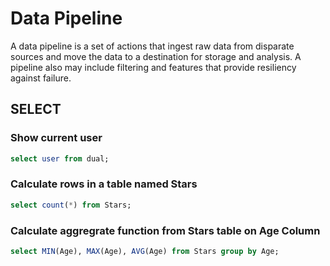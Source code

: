 # Data Pipeline
A data pipeline is a set of actions that ingest raw data from disparate sources and move the data to a destination for storage and analysis. A pipeline also may include filtering and features that provide resiliency against failure.


##  SELECT


### Show current user 

```sql
select user from dual;
```

### Calculate rows in a table named Stars
```sql
select count(*) from Stars;
```

### Calculate aggregrate function from Stars table on Age Column
```sql
select MIN(Age), MAX(Age), AVG(Age) from Stars group by Age;
```
